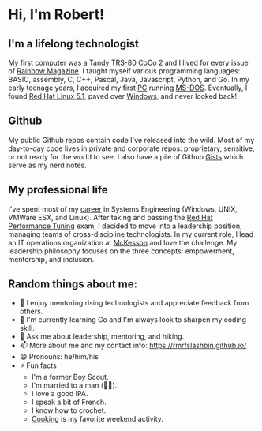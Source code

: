 # Hi, I'm Robert!

## I'm a lifelong technologist
My first computer was a [Tandy TRS-80 CoCo 2](https://en.wikipedia.org/wiki/TRS-80_Color_Computer#Color_Computer_2_(1983%E2%80%931986)) and I lived for every issue of [Rainbow Magazine](https://archive.org/details/rainbowmagazine). I taught myself various programming languages: BASIC, assembly, C, C++, Pascal, Java, Javascript, Python, and Go. In my early teenage years, I acquired my first [PC](https://en.wikipedia.org/wiki/Intel_80286) running [MS-DOS](https://en.wikipedia.org/wiki/MS-DOS#MS-DOS_3.x). Eventually, I found [Red Hat Linux 5.1](https://en.wikipedia.org/wiki/Red_Hat_Linux), paved over [Windows](https://en.wikipedia.org/wiki/Windows_98), and never looked back!

## Github
My public Github repos contain code I've released into the wild. Most of my day-to-day code lives in private and corporate repos: proprietary, sensitive, or not ready for the world to see. I also have a pile of Github [Gists](https://gist.github.com/rmrfslashbin) which serve as my nerd notes.

## My professional life
I've spent most of my [career](https://rsigler.com/) in Systems Engineering (Windows, UNIX, VMWare ESX, and Linux). After taking and passing the [Red Hat Performance Tuning](https://www.redhat.com/en/services/certification/rhcs-performance-tuning) exam, I decided to move into a leadership position, managing teams of cross-discipline technologists. In my current role, I lead an IT operations organization at [McKesson](https://www.mckesson.com/) and love the challenge. My leadership philosophy focuses on the three concepts: empowerment, mentorship, and inclusion. 

## Random things about me:
- 🤖 I enjoy mentoring rising technologists and appreciate feedback from others.
- 🌱 I'm currently learning Go and I'm always look to sharpen my coding skill.
- 💬 Ask me about leadership, mentoring, and hiking.
- 📫 More about me and my contact info: https://rmrfslashbin.github.io/
- 😄 Pronouns: he/him/his
- ⚡ Fun facts
  - I'm a former Boy Scout.
  - I'm married to a man (🏳️‍🌈).
  - I love a good IPA.
  - I speak a bit of French.
  - I know how to crochet.
  - [Cooking](https://notes.improvisedscience.org/wiki/Main_Page) is my favorite weekend activity.
